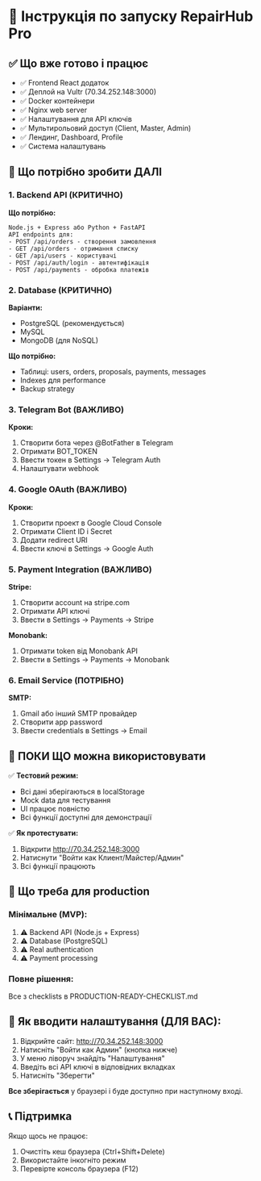 # 🚀 Інструкція по запуску RepairHub Pro

## ✅ Що вже готово і працює

- ✅ Frontend React додаток
- ✅ Деплой на Vultr (70.34.252.148:3000)
- ✅ Docker контейнери
- ✅ Nginx web server
- ✅ Налаштування для API ключів
- ✅ Мультирольовий доступ (Client, Master, Admin)
- ✅ Лендинг, Dashboard, Profile
- ✅ Система налаштувань

## 🔴 Що потрібно зробити ДАЛІ

### 1. Backend API (КРИТИЧНО)
**Що потрібно:**
```
Node.js + Express або Python + FastAPI
API endpoints для:
- POST /api/orders - створення замовлення
- GET /api/orders - отримання списку
- GET /api/users - користувачі
- POST /api/auth/login - автентифікація
- POST /api/payments - обробка платежів
```

### 2. Database (КРИТИЧНО)
**Варіанти:**
- PostgreSQL (рекомендується)
- MySQL
- MongoDB (для NoSQL)

**Що потрібно:**
- Таблиці: users, orders, proposals, payments, messages
- Indexes для performance
- Backup strategy

### 3. Telegram Bot (ВАЖЛИВО)
**Кроки:**
1. Створити бота через @BotFather в Telegram
2. Отримати BOT_TOKEN
3. Ввести токен в Settings → Telegram Auth
4. Налаштувати webhook

### 4. Google OAuth (ВАЖЛИВО)
**Кроки:**
1. Створити проект в Google Cloud Console
2. Отримати Client ID і Secret
3. Додати redirect URI
4. Ввести ключі в Settings → Google Auth

### 5. Payment Integration (ВАЖЛИВО)
**Stripe:**
1. Створити account на stripe.com
2. Отримати API ключі
3. Ввести в Settings → Payments → Stripe

**Monobank:**
1. Отримати token від Monobank API
2. Ввести в Settings → Payments → Monobank

### 6. Email Service (ПОТРІБНО)
**SMTP:**
1. Gmail або інший SMTP провайдер
2. Створити app password
3. Ввести credentials в Settings → Email

## 📝 ПОКИ ЩО можна використовувати

✅ **Тестовий режим:**
- Всі дані зберігаються в localStorage
- Mock data для тестування
- UI працює повністю
- Всі функції доступні для демонстрації

✅ **Як протестувати:**
1. Відкрити http://70.34.252.148:3000
2. Натиснути "Войти как Клиент/Майстер/Админ"
3. Всі функції працюють

## 🎯 Що треба для production

### Мінімальне (MVP):
1. ⚠️ Backend API (Node.js + Express)
2. ⚠️ Database (PostgreSQL)
3. ⚠️ Real authentication
4. ⚠️ Payment processing

### Повне рішення:
Все з checklists в PRODUCTION-READY-CHECKLIST.md

## 🔧 Як вводити налаштування (ДЛЯ ВАС):

1. Відкрийте сайт: http://70.34.252.148:3000
2. Натисніть "Войти как Админ" (кнопка нижче)
3. У меню ліворуч знайдіть "Налаштування"
4. Введіть всі API ключі в відповідних вкладках
5. Натисніть "Зберегти"

**Все зберігається** у браузері і буде доступно при наступному вході.

## 📞 Підтримка

Якщо щось не працює:
1. Очистіть кеш браузера (Ctrl+Shift+Delete)
2. Використайте інкогніто режим
3. Перевірте консоль браузера (F12)

